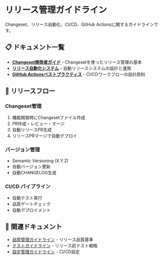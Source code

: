 # リリース管理ガイドライン

Changeset、リリース自動化、CI/CD、GitHub Actionsに関するガイドラインです。

## 📋 ドキュメント一覧

- **[Changeset開発者ガイド](./changeset-developer-guide.md)** - Changesetを使ったリリース管理の基本
- **[リリース自動化システム](./release-automation-system.md)** - 自動リリースシステムの設計と運用
- **[GitHub Actionsベストプラクティス](./github-actions-best-practices.md)** - CI/CDワークフローの設計原則

## 🚀 リリースフロー

### Changeset管理
1. 機能開発時にChangesetファイル作成
2. PR作成・レビュー・マージ
3. 自動リリースPR生成
4. リリースPRマージで自動デプロイ

### バージョン管理
- Semantic Versioning (X.Y.Z)
- 自動バージョン更新
- 自動CHANGELOG生成

### CI/CD パイプライン
- 自動テスト実行
- 品質ゲートチェック
- 自動デプロイメント

## 🔗 関連ドキュメント

- [品質管理ガイドライン](../quality/ja/) - リリース品質基準
- [テストガイドライン](../testing/ja/) - リリース前テスト戦略
- [設定管理ガイドライン](../configuration/ja/) - CI/CD設定